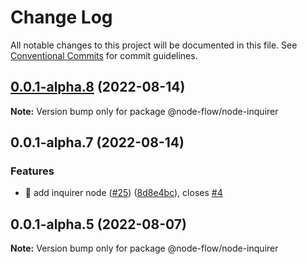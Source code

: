 # Change Log

All notable changes to this project will be documented in this file.
See [Conventional Commits](https://conventionalcommits.org) for commit guidelines.

## [0.0.1-alpha.8](https://github.com/WayneGongCN/node-flow/compare/v0.0.1-alpha.7...v0.0.1-alpha.8) (2022-08-14)

**Note:** Version bump only for package @node-flow/node-inquirer





## 0.0.1-alpha.7 (2022-08-14)


### Features

* 🎸 add inquirer node ([#25](https://github.com/WayneGongCN/node-flow/issues/25)) ([8d8e4bc](https://github.com/WayneGongCN/node-flow/commit/8d8e4bc89a05bcda3abcf23b5c4ee573c000da4d)), closes [#4](https://github.com/WayneGongCN/node-flow/issues/4)





## 0.0.1-alpha.5 (2022-08-07)

**Note:** Version bump only for package @node-flow/node-inquirer
